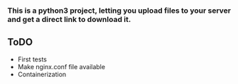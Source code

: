 ### This is a python3 project, letting you upload files to your server and get a direct link to download it.



## ToDO
* First tests
* Make nginx.conf file available
* Containerization
